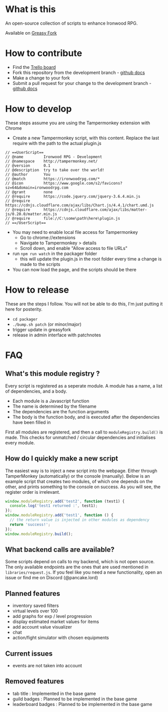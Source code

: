 # What is this

An open-source collection of scripts to enhance Ironwood RPG.

Available on [Greasy Fork](https://greasyfork.org/en/scripts/475356-ironwood-rpg-pancake-scripts)

# How to contribute

* Find the [Trello board](https://trello.com/b/crQ5ibHp/ironwood-scripts)
* Fork this repository from the development branch - [github docs](https://docs.github.com/en/get-started/quickstart/fork-a-repo)
* Make a change to your fork
* Submit a pull request for your change to the development branch - [github docs](https://docs.github.com/en/pull-requests/collaborating-with-pull-requests/proposing-changes-to-your-work-with-pull-requests/creating-a-pull-request-from-a-fork)

# How to develop

These steps assume you are using the Tampermonkey extension with Chrome

* Create a new Tampermonkey script, with this content.
Replace the last require with the path to the actual plugin.js
```
// ==UserScript==
// @name         Ironwood RPG - Development
// @namespace    http://tampermonkey.net/
// @version      0.1
// @description  try to take over the world!
// @author       You
// @match        https://ironwoodrpg.com/*
// @icon         https://www.google.com/s2/favicons?sz=64&domain=ironwoodrpg.com
// @grant        none
// @require      https://code.jquery.com/jquery-3.6.4.min.js
// @require      https://cdnjs.cloudflare.com/ajax/libs/Chart.js/4.4.1/chart.umd.js
// @require      https://cdnjs.cloudflare.com/ajax/libs/matter-js/0.20.0/matter.min.js
// @require      file://C:\some\path\here\plugin.js
// ==/UserScript==
```
* You may need to enable local file access for Tampermonkey
  * Go to chrome://extensions
  * Navigate to Tampermonkey > details
  * Scroll down, and enable "Allow access to file URLs"
* run `npm run watch` in the packager folder
  * this will update the plugin.js in the root folder every time a change is made to the scripts
* You can now load the page, and the scripts should be there

# How to release

These are the steps I follow. You will not be able to do this, I'm just putting it here for posterity.

* `cd packager`
* `./bump.sh patch` (or minor/major)
* trigger update in greasyfork
* release in admin interface with patchnotes

# FAQ

## What's this module registry ?

Every script is registered as a seperate module. A module has a name, a list of dependencies, and a body.

* Each module is a Javascript function
* The name is determined by the filename
* The dependencies are the function arguments
* The body is the function body, and is executed after the dependencies have been filled in

First all modules are registered, and then a call to `moduleRegistry.build()` is made. This checks for unmatched / circular dependencies and initialises every module.

## How do I quickly make a new script

The easiest way is to inject a new script into the webpage. Either through TamperMonkey (automatically) or the console (manually).
Below is an example script that creates two modules, of which one depends on the other, and prints something to the console on success.
As you will see, the register order is irrelevant.

```js
window.moduleRegistry.add('test2', function (test1) {
  console.log('test1 returned :', test1);
});
window.moduleRegistry.add('test1', function () {
  // the return value is injected in other modules as dependency
  return 'success!';
});
window.moduleRegistry.build();
```

## What backend calls are available?

Some scripts depend on calls to my backend, which is not open source.
The only available endpoints are the ones that are used mentioned in `libraries/request.js`.
If you feel like you need a new functionality, open an issue or find me on Discord (@pancake.lord)

## Planned features

* inventory saved filters
* virtual levels over 100
* add graphs for exp / level progression
* display estimated market values for items
* add account value visualizer
* chat
* action/fight simulator with chosen equipments

## Current issues

* events are not taken into account

## Removed features

* tab title : Implemented in the base game
* guild badges : Planned to be implemented in the base game
* leaderboard badges : Planned to be implemented in the base game

